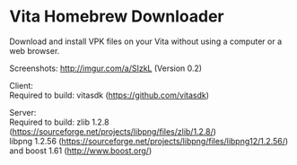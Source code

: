 # Vita Homebrew Downloader
Download and install VPK files on your Vita without using a computer or a web browser.  

Screenshots: http://imgur.com/a/SIzkL (Version 0.2)
  
Client:  
Required to build: vitasdk (https://github.com/vitasdk)  
  
Server:  
Required to build: zlib 1.2.8 (https://sourceforge.net/projects/libpng/files/zlib/1.2.8/)  
libpng 1.2.56 (https://sourceforge.net/projects/libpng/files/libpng12/1.2.56/)  
and boost 1.61 (http://www.boost.org/)  
